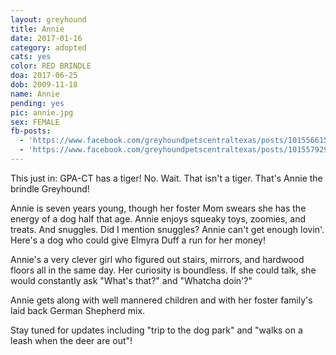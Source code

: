 ```yaml
---
layout: greyhound
title: Annie
date: 2017-01-16
category: adopted
cats: yes
color: RED BRINDLE
doa: 2017-06-25
dob: 2009-11-18
name: Annie
pending: yes
pic: annie.jpg
sex: FEMALE
fb-posts:
  - 'https://www.facebook.com/greyhoundpetscentraltexas/posts/10155661536013572:0'
  - 'https://www.facebook.com/greyhoundpetscentraltexas/posts/10155792948883572'
---
```


This just in: GPA-CT has a tiger! No. Wait. That isn't a tiger. That's Annie the brindle Greyhound!

Annie is seven years young, though her foster Mom swears she has the energy of a dog half that age. Annie enjoys squeaky toys, zoomies, and treats. And snuggles. Did I mention snuggles? Annie can't get enough lovin'. Here's a dog who could give Elmyra Duff a run for her money!

Annie's a very clever girl who figured out stairs, mirrors, and hardwood floors all in the same day. Her curiosity is boundless. If she could talk, she would constantly ask "What's that?" and "Whatcha doin'?"

Annie gets along with well mannered children and with her foster family's laid back German
Shepherd mix.

Stay tuned for updates including "trip to the dog park" and "walks on a leash when the deer are out"!
